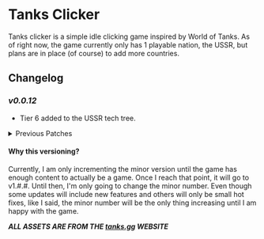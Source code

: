 # Tanks Clicker

Tanks clicker is a simple idle clicking game inspired by World of Tanks. As of right now, the game currently only has 1 playable nation, the USSR, but plans are in place (of course) to add more countries.

## Changelog

### *v0.0.12*
- Tier 6 added to the USSR tech tree.

<details>
<summary>Previous Patches</summary>
<br>

### *v0.0.11*

- Added tier 5 and 6 to the USSR tech tree.
- Adjusted main tank section size.

### *v0.0.10*

- Equipment rebalancing
  - Price: Increase from 1250 to 1750.
  - Credit Production: Decrease from 100 to 80.
- Readme update.
- Version number added to game page.
- Tips section fix.

### *v0.0.9*

- Added the Equipment Upgrade
- Added the ability to move along the tech tree. You can currently go up to tier 4 tanks on the USSR tech tree and each upgrade boosts the amount of credits you get when you click the tank by 20%.
  - The first upgrade of the tank will start at 100,000 credits. After each upgrade, the price will increase by 50% of the previous upgrade cost.
- Changed some styling.
- Added a tips section to the left side of the screen.
- Added a tier monitor at the bottom of the main tank screen.
- Did some code refactoring to make the game more scalable.
**Pre v0.0.9 versions were not documented**

</details>

#### Why this versioning?

Currently, I am only incrementing the minor version until the game has enough content to actually be a game. Once I reach that point, it will go to v1.#.#. Until then, I'm only going to change the minor number. Even though some updates will include new features and others will only be small hot fixes, like I said, the minor number will be the only thing increasing until I am happy with the game.

***ALL ASSETS ARE FROM THE [tanks.gg](tanks.gg) WEBSITE***
